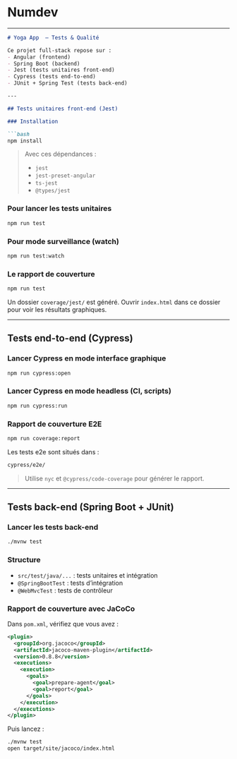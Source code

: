 # Numdev
---

````markdown
# Yoga App  – Tests & Qualité

Ce projet full-stack repose sur :
- Angular (frontend)
- Spring Boot (backend)
- Jest (tests unitaires front-end)
- Cypress (tests end-to-end)
- JUnit + Spring Test (tests back-end)

---

## Tests unitaires front-end (Jest)

### Installation

```bash
npm install
````

> Avec ces dépendances :
>
> * `jest`
> * `jest-preset-angular`
> * `ts-jest`
> * `@types/jest`

### Pour lancer les tests unitaires

```bash
npm run test
```

### Pour mode surveillance (watch)

```bash
npm run test:watch
```

### Le rapport de couverture

```bash
npm run test
```

Un dossier `coverage/jest/` est généré. Ouvrir `index.html` dans ce dossier pour voir les résultats graphiques.

---

## Tests end-to-end (Cypress)

### Lancer Cypress en mode interface graphique

```bash
npm run cypress:open
```

### Lancer Cypress en mode headless (CI, scripts)

```bash
npm run cypress:run
```

### Rapport de couverture E2E

```bash
npm run coverage:report
```

Les tests e2e sont situés dans :

```bash
cypress/e2e/
```

> Utilise `nyc` et `@cypress/code-coverage` pour générer le rapport.

---

## Tests back-end (Spring Boot + JUnit)

### Lancer les tests back-end

```bash
./mvnw test
```

### Structure

* `src/test/java/...` : tests unitaires et intégration
* `@SpringBootTest` : tests d’intégration
* `@WebMvcTest` : tests de contrôleur

### Rapport de couverture avec JaCoCo

Dans `pom.xml`, vérifiez que vous avez :

```xml
<plugin>
  <groupId>org.jacoco</groupId>
  <artifactId>jacoco-maven-plugin</artifactId>
  <version>0.8.8</version>
  <executions>
    <execution>
      <goals>
        <goal>prepare-agent</goal>
        <goal>report</goal>
      </goals>
    </execution>
  </executions>
</plugin>
```

Puis lancez :

```bash
./mvnw test
open target/site/jacoco/index.html
```

